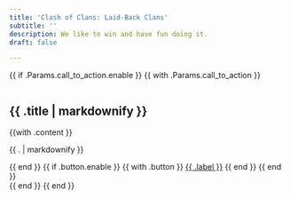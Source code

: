 ```yaml
---
title: 'Clash of Clans: Laid-Back Clans'
subtitle: ''
description: We like to win and have fun doing it.
draft: false

---
```


<!-- call to action -->
{{ if .Params.call_to_action.enable }}
{{ with .Params.call_to_action }}
<section class="section">
  <div class="container section shadow rounded-lg px-4">
    <div class="row align-items-center justify-content-center text-center text-md-left">
      <div class="col-lg-4 col-md-5 mb-4 mb-md-0">
        <img src="{{ .image | relURL }}" alt="" class="img-fluid">
      </div>
      <div class="col-lg-5 col-md-6">
        <h2 class="section-title">{{ .title | markdownify }}</h2>
        {{with .content }}<p class="mb-4">{{ . | markdownify }}</p>{{ end }}
        {{ if .button.enable }}
        {{ with .button }}
        <a href="{{ .link | relURL }}" title="{{ .label }}" class="btn btn-primary">{{ .label }}</a>
        {{ end }}
        {{ end }}
      </div>
    </div>
  </div>
</section>
{{ end }}
{{ end }}
<!-- /call to action -->

